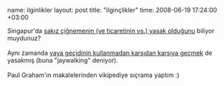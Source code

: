 name: ilginlikler
layout: post
title: "ilginçlikler"
time: 2008-06-19 17:24:00 +03:00

Singapur'da <a href="http://en.wikipedia.org/wiki/Chewing_gum_ban_in_Singapore">sakız çiğnemenin (ve ticaretinin vs.) yasak olduğunu</a> biliyor muydunuz?<br /><br />Aynı zamanda <a href="http://http://en.wikipedia.org/wiki/Jaywalking#Singapore">yaya geçidinin kullanmadan karşıdan karşıya geçmek</a> de yasakmış (buna "jaywalking" deniyor).<br /><br />Paul Graham'ın makalelerinden vikipediye sıçrama yaptım :)
